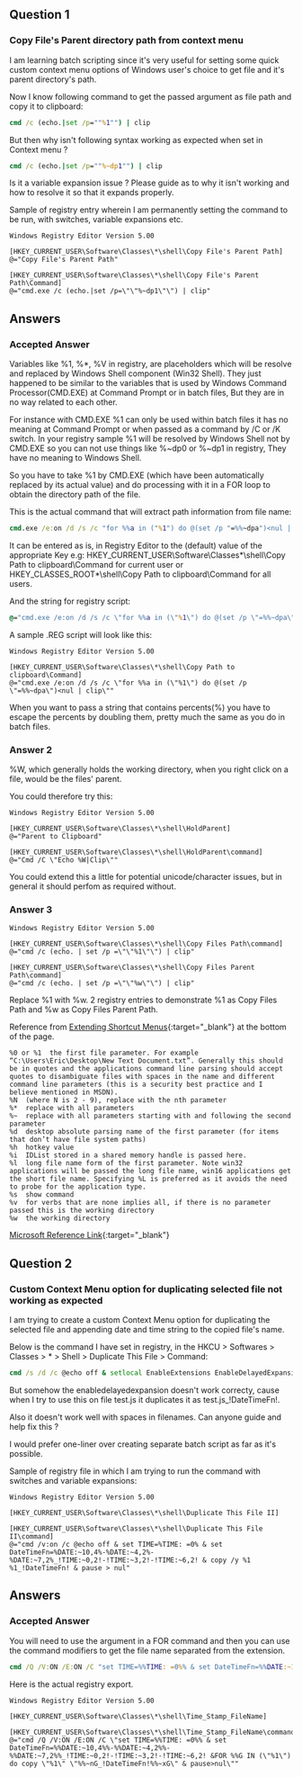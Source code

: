 ## Question 1 ##

### Copy File's Parent directory path from context menu ###

I am learning batch scripting since it's very useful for setting some quick custom context menu options of Windows user's choice to get file and it's parent directory's path.

Now I know following command to get the passed argument as file path and copy it to clipboard:

```bat
cmd /c (echo.|set /p=""%1"") | clip
```

But then why isn't following syntax working as expected when set in Context menu ?

```cmd
cmd /c (echo.|set /p=""%~dp1"") | clip
```

Is it a variable expansion issue ? Please guide as to why it isn't working and how to resolve it so that it expands properly.

Sample of registry entry wherein I am permanently setting the command to be run, with switches, variable expansions etc.

```reg
Windows Registry Editor Version 5.00

[HKEY_CURRENT_USER\Software\Classes\*\shell\Copy File's Parent Path]
@="Copy File's Parent Path"

[HKEY_CURRENT_USER\Software\Classes\*\shell\Copy File's Parent Path\Command]
@="cmd.exe /c (echo.|set /p=\"\"%~dp1\"\") | clip"
```

## Answers ##

### Accepted Answer ###

Variables like %1, %*, %V in registry, are placeholders which will be resolve and replaced by Windows Shell component (Win32 Shell). They just happened to be similar to the variables that is used by Windows Command Processor(CMD.EXE) at Command Prompt or in batch files, But they are in no way related to each other.

For instance with CMD.EXE %1 can only be used within batch files it has no meaning at Command Prompt or when passed as a command by /C or /K switch. In your registry sample %1 will be resolved by Windows Shell not by CMD.EXE so you can not use things like %~dp0 or %~dp1 in registry, They have no meaning to Windows Shell.

So you have to take %1 by CMD.EXE (which have been automatically replaced by its actual value) and do processing with it in a FOR loop to obtain the directory path of the file.

This is the actual command that will extract path information from file name:

```cmd
cmd.exe /e:on /d /s /c "for %%a in ("%1") do @(set /p "=%%~dpa")<nul | clip"
```

It can be entered as is, in Registry Editor to the (default) value of the appropriate Key e.g: HKEY_CURRENT_USER\Software\Classes\*\shell\Copy Path to clipboard\Command for current user or HKEY_CLASSES_ROOT\*\shell\Copy Path to clipboard\Command for all users.

And the string for registry script:

```cmd
@="cmd.exe /e:on /d /s /c \"for %%a in (\"%1\") do @(set /p \"=%%~dpa\")<nul | clip\""
```

A sample .REG script will look like this:

```reg
Windows Registry Editor Version 5.00

[HKEY_CURRENT_USER\Software\Classes\*\shell\Copy Path to clipboard\Command]
@="cmd.exe /e:on /d /s /c \"for %%a in (\"%1\") do @(set /p \"=%%~dpa\")<nul | clip\""
```

When you want to pass a string that contains percents(%) you have to escape the percents by doubling them, pretty much the same as you do in batch files.

### Answer 2 ###

%W, which generally holds the working directory, when you right click on a file, would be the files' parent.

You could therefore try this:

```reg
Windows Registry Editor Version 5.00

[HKEY_CURRENT_USER\Software\Classes\*\shell\HoldParent]
@="Parent to Clipboard"

[HKEY_CURRENT_USER\Software\Classes\*\shell\HoldParent\command]
@="Cmd /C \"Echo %W|Clip\""
```

You could extend this a little for potential unicode/character issues, but in general it should perfom as required without.

### Answer 3 ###

```reg
Windows Registry Editor Version 5.00

[HKEY_CURRENT_USER\Software\Classes\*\shell\Copy Files Path\command]
@="cmd /c (echo. | set /p =\"\"%1\"\") | clip"

[HKEY_CURRENT_USER\Software\Classes\*\shell\Copy Files Parent Path\command]
@="cmd /c (echo. | set /p =\"\"%w\"\") | clip"
```

Replace %1 with %w. 2 registry entries to demonstrate %1 as Copy Files Path and %w as Copy Files Parent Path.

Reference from [Extending Shortcut Menus](https://web.archive.org/web/20111002101214/http://msdn.microsoft.com/en-us/library/windows/desktop/cc144101(v=vs.85).aspx){:target="_blank"} at the bottom of the page.

```
%0 or %1  the first file parameter. For example “C:\Users\Eric\Desktop\New Text Document.txt”. Generally this should be in quotes and the applications command line parsing should accept quotes to disambiguate files with spaces in the name and different command line parameters (this is a security best practice and I believe mentioned in MSDN).
%N  (where N is 2 - 9), replace with the nth parameter
%*  replace with all parameters
%~  replace with all parameters starting with and following the second parameter
%d  desktop absolute parsing name of the first parameter (for items that don’t have file system paths)
%h  hotkey value
%i  IDList stored in a shared memory handle is passed here.
%l  long file name form of the first parameter. Note win32 applications will be passed the long file name, win16 applications get the short file name. Specifying %L is preferred as it avoids the need to probe for the application type.
%s  show command
%v  for verbs that are none implies all, if there is no parameter passed this is the working directory
%w  the working directory
```
[Microsoft Reference Link](http://msdn.microsoft.com/en-us/library/windows/desktop/cc144101(v=vs.85).aspx){:target="_blank"}


## Question 2 ##

### Custom Context Menu option for duplicating selected file not working as expected ###

I am trying to create a custom Context Menu option for duplicating the selected file and appending date and time string to the copied file's name.

Below is the command I have set in registry, in the HKCU > Softwares > Classes > * > Shell > Duplicate This File > Command:

```cmd
cmd /s /d /c @echo off & setlocal EnableExtensions EnableDelayedExpansion & set TIME=%TIME: =0% & set DateTimeFn=%DATE:~10,4%-%DATE:~4,2%-%DATE:~7,2%_!TIME:~0,2!-!TIME:~3,2!-!TIME:~6,2! & copy /y %1 %1_!DateTimeFn! & pause > nul
```

But somehow the enabledelayedexpansion doesn't work correcty, cause when I try to use this on file test.js it duplicates it as test.js_!DateTimeFn!.

Also it doesn't work well with spaces in filenames. Can anyone guide and help fix this ?

I would prefer one-liner over creating separate batch script as far as it's possible.

Sample of registry file in which I am trying to run the command with switches and variable expansions:

```reg
Windows Registry Editor Version 5.00

[HKEY_CURRENT_USER\Software\Classes\*\shell\Duplicate This File II]

[HKEY_CURRENT_USER\Software\Classes\*\shell\Duplicate This File II\command]
@="cmd /v:on /c @echo off & set TIME=%TIME: =0% & set DateTimeFn=%DATE:~10,4%-%DATE:~4,2%-%DATE:~7,2%_!TIME:~0,2!-!TIME:~3,2!-!TIME:~6,2! & copy /y %1 %1_!DateTimeFn! & pause > nul"
```

## Answers ##

### Accepted Answer ###

You will need to use the argument in a FOR command and then you can use the command modifiers to get the file name separated from the extension.

```cmd
cmd /Q /V:ON /E:ON /C "set TIME=%%TIME: =0%% & set DateTimeFn=%%DATE:~10,4%%-%%DATE:~4,2%%-%%DATE:~7,2%%_!TIME:~0,2!-!TIME:~3,2!-!TIME:~6,2! &FOR %%G IN ("%1") do copy "%1" "%%~nG_!DateTimeFn!%%~xG" & pause>nul"
```

Here is the actual registry export.

```reg
Windows Registry Editor Version 5.00

[HKEY_CURRENT_USER\Software\Classes\*\shell\Time_Stamp_FileName]

[HKEY_CURRENT_USER\Software\Classes\*\shell\Time_Stamp_FileName\command]
@="cmd /Q /V:ON /E:ON /C \"set TIME=%%TIME: =0%% & set DateTimeFn=%%DATE:~10,4%%-%%DATE:~4,2%%-%%DATE:~7,2%%_!TIME:~0,2!-!TIME:~3,2!-!TIME:~6,2! &FOR %%G IN (\"%1\") do copy \"%1\" \"%%~nG_!DateTimeFn!%%~xG\" & pause>nul\""
```
